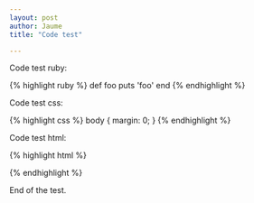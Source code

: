 ```yaml
---
layout: post
author: Jaume
title: "Code test"

---
```


Code test ruby:

{% highlight ruby %}
def foo
  puts 'foo'
end
{% endhighlight %}

Code test css:

{% highlight css %}
body {
  margin: 0;
}
{% endhighlight %}  

Code test html:

{% highlight html %}
<meta name="description" content="site.description"/>
<meta name="author" content="site.author"/>
<link rel="author" href="humans.txt"/>
<link rel="alternate" type="application/rss+xml" title=
"site.name" href="site.url/index.xml">
{% endhighlight %}


End of the test.

